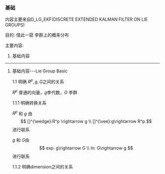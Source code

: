 <!--
 * @Author: Liu Weilong
 * @Date: 2021-02-24 11:32:20
 * @LastEditors: Liu Weilong
 * @LastEditTime: 2021-05-19 21:44:51
 * @FilePath: /Codes/30. supplement_material/gaussian_on_lie_group(D_LG_EKF)/D_LG_EKF.md
 * @Description: 
-->
### 基础

内容主要来自D_LG_EKF(DISCRETE EXTENDED KALMAN FILTER ON LIE GROUPS)

目的: 借此一窥 李群上的概率分布

主要内容:

1. 基础内容
   
------
1. 基础内容---Lie Group Basic
   
   1.1 明确 $R^p,g,G$之间的关系

   $R^p$ 普通的向量，$g$李代数，$G$ 李群

    1.1.1 明确转换关系

   $R^p$ 和 $g$ 由 
   $$
   []^{\wedge}:R^p \rightarrow g
   \\
   []^{\vee}:g\rightarrow R^p
   $$
   进行联系

   $g$ 和 $G$由
   $$
    exp: g\rightarrow G
    \\
    In: G\rightarrow g
   $$
    进行联系

    1.1.2 明确dimension之间的关系

    
    

   
    